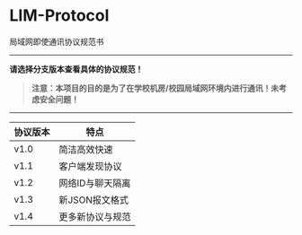 # LIM-Protocol
局域网即使通讯协议规范书

---

**请选择分支版本查看具体的协议规范！**

> **注意：本项目的目的是为了在学校机房/校园局域网环境内进行通讯！未考虑安全问题！**

---

| 协议版本 | 特点 |
| ------- | ----- |
| v1.0 | 简洁高效快速 |
| v1.1 | 客户端发现协议 |
| v1.2 | 网络ID与聊天隔离 |
| v1.3 | 新JSON报文格式 |
| v1.4 | 更多新协议与规范 |
